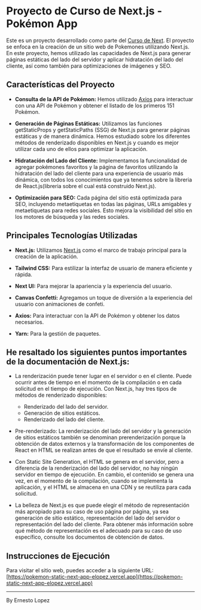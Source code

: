 # Proyecto de Curso de Next.js - Pokémon App

Este es un proyecto desarrollado como parte del [Curso de Next](https://www.udemy.com/course/nextjs-fh/). El proyecto se enfoca en la creación de un sitio web de Pokemones utilizando Next.js. En este proyecto, hemos utilizado las capacidades de Next.js para generar páginas estáticas del lado del servidor y aplicar hidratación del lado del cliente, así como también para optimizaciones de imágenes y SEO.

## Características del Proyecto

- **Consulta de la API de Pokémon:** Hemos utilizado [Axios](https://github.com/axios/axios) para interactuar con una API de Pokémon y obtener el listado de los primeros 151 Pokémon.

- **Generación de Páginas Estáticas:** Utilizamos las funciones getStaticProps y getStaticPaths (SSG) de Next.js para generar páginas estáticas y de manera dinámica. Hemos estudiado sobre los diferentes métodos de renderizado disponibles en Next.js y cuando es mejor utilizar cada uno de ellos para optimizar la aplicación.

- **Hidratación del Lado del Cliente:** Implementamos la funcionalidad de agregar pokémones favoritos y la página de favoritos utilizando la hidratación del lado del cliente para una experiencia de usuario más dinámica, con todos los conocimientos que ya tenemos sobre la libreria de React.js(libreria sobre el cual está construido Next.js).

- **Optimización para SEO:** Cada página del sitio está optimizada para SEO, incluyendo metaetiquetas en todas las páginas, URLs amigables y metaetiquetas para redes sociales. Esto mejora la visibilidad del sitio en los motores de búsqueda y las redes sociales.

## Principales Tecnologías Utilizadas

- **Next.js:** Utilizamos [Next.js](https://nextjs.org/) como el marco de trabajo principal para la creación de la aplicación.

- **Tailwind CSS:** Para estilizar la interfaz de usuario de manera eficiente y rápida.

- **Next UI:** Para mejorar la apariencia y la experiencia del usuario.

- **Canvas Confetti:** Agregamos un toque de diversión a la experiencia del usuario con animaciones de confeti.

- **Axios:** Para interactuar con la API de Pokémon y obtener los datos necesarios.

- **Yarn:** Para la gestión de paquetes.

## He resaltado los siguientes puntos importantes de la documentación de Next.js:

- La renderización puede tener lugar en el servidor o en el cliente. Puede ocurrir antes de tiempo en el momento de la compilación o en cada solicitud en el tiempo de ejecución. Con Next.js, hay tres tipos de métodos de renderizado disponibles:
  - Renderizado del lado del servidor.
  - Generación de sitios estáticos.
  - Renderizado del lado del cliente.

- Pre-renderizado: La renderización del lado del servidor y la generación de sitios estáticos también se denominan prerenderización porque la obtención de datos externos y la transformación de los componentes de React en HTML se realizan antes de que el resultado se envíe al cliente.

- Con Static Site Generation, el HTML se genera en el servidor, pero a diferencia de la renderización del lado del servidor, no hay ningún servidor en tiempo de ejecución. En cambio, el contenido se genera una vez, en el momento de la compilación, cuando se implementa la aplicación, y el HTML se almacena en una CDN y se reutiliza para cada solicitud.

- La belleza de Next.js es que puede elegir el método de representación más apropiado para su caso de uso página por página, ya sea generación de sitio estático, representación del lado del servidor o representación del lado del cliente. Para obtener más información sobre qué método de representación es el adecuado para su caso de uso específico, consulte los documentos de obtención de datos.


## Instrucciones de Ejecución

Para visitar el sitio web, puedes acceder a la siguiente URL: [https://pokemon-static-next-app-elopez.vercel.app](https://pokemon-static-next-app-elopez.vercel.app)

---

By Ernesto Lopez
